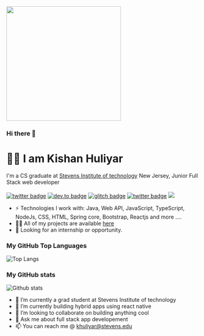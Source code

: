 <img src="https://media.giphy.com/media/p4NLw3I4U0idi/giphy.gif" width="300">

### Hi there 👋

# 👨‍💻 I am Kishan Huliyar

I'm a CS graduate at [Stevens Institute of technology](https://www.stevens.edu/) New Jersey, Junior Full Stack web developer <br/> <br/>
[![twitter badge](https://img.shields.io/badge/twitter-@kishan-%231FA1F1?style=flat&logo=twitter&logoColor=white)](https://kishanhuliyar.netlify.app/)
[![dev.to badge](https://img.shields.io/badge/linkedin-kishan-%230177B5?style=flat&logo=linkedin)](https://www.linkedin.com/in/kishanhuliyar)
[![glitch badge](https://img.shields.io/badge/facebook-mo.kishan-%23FF0000?style=flat&logo=facebook)](https://www.facebook.com/kishanhj)
[![twitter badge](https://img.shields.io/badge/instagram-@kishan-%23E4415F?style=flat&logo=instagram&logoColor=white)](https://www.instagram.com/kishanhuliyar_)
![](https://komarev.com/ghpvc/?username=kishanhj&color=brightgreen&style=flat)

- ⚡️ Technologies I work with: Java, Web API, JavaScript, TypeScript, NodeJs, CSS, HTML, Spring core, Bootstrap, Reactjs and more ....
- 👨‍💻 All of my projects are available  [here](https://github.com/kishanhj?tab=repositories)
- 👯 Looking for an internship or opportunity.

### My GitHub Top Languages 
![Top Langs](https://github-readme-stats.vercel.app/api/top-langs/?username=kishanhj&hide=css,html)
### My GitHub stats
![Github stats](https://github-readme-stats.vercel.app/api?username=kishanhj&show_icons=true)


- 🔭 I’m currently a grad student at Stevens Institute of technology
- 🌱 I’m currently building hybrid apps using react native
- 👯 I’m looking to collaborate on building anything cool
- 💬 Ask me about full stack app developement
- 📫 You can reach me @ khuliyar@stevens.edu

